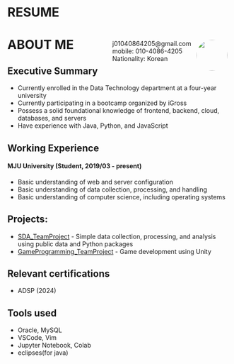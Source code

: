 # RESUME

# <img style="float:right;border-radius:50%;width:70px;padding:6px" src="/images/profile.png" />

<span style="float:right;padding:6px"> 
  j01040864205@gmail.com <br> mobile: 010-4086-4205 <br> Nationality: Korean
</span>

# ABOUT ME

## Executive Summary

* Currently enrolled in the Data Technology department at a four-year university
* Currently participating in a bootcamp organized by iGross
* Possess a solid foundational knowledge of frontend, backend, cloud, databases, and servers
* Have experience with Java, Python, and JavaScript

## Working Experience

#### MJU University (Student, 2019/03 - present) 

* Basic understanding of web and server configuration
* Basic understanding of data collection, processing, and handling
* Basic understanding of computer science, including operating systems

## Projects: 

* [SDA_TeamProject](https://github.com/cho6019/SDA_Team4) - Simple data collection, processing, and analysis using public data and Python packages
* [GameProgramming_TeamProject](https://github.com/MJU-GP-2024/GP-2024) - Game development using Unity

## Relevant certifications

* ADSP (2024)

## Tools used

* Oracle, MySQL
* VSCode, Vim
* Jupyter Notebook, Colab
* eclipses(for java)
